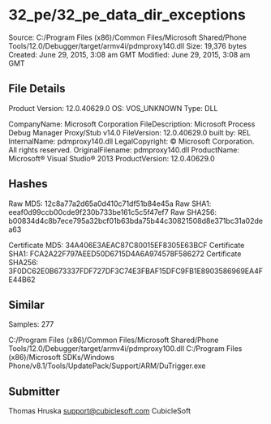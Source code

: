 32_pe/32_pe_data_dir_exceptions
===============================

Source:  C:/Program Files (x86)/Common Files/Microsoft Shared/Phone Tools/12.0/Debugger/target/armv4i/pdmproxy140.dll
Size:  19,376 bytes
Created:  June 29, 2015, 3:08 am GMT
Modified:  June 29, 2015, 3:08 am GMT

File Details
------------

Product Version:  12.0.40629.0
OS:  VOS_UNKNOWN
Type:  DLL

CompanyName:  Microsoft Corporation
FileDescription:  Microsoft Process Debug Manager Proxy/Stub v14.0
FileVersion:  12.0.40629.0 built by: REL
InternalName:  pdmproxy140.dll
LegalCopyright:  © Microsoft Corporation. All rights reserved.
OriginalFilename:  pdmproxy140.dll
ProductName:  Microsoft® Visual Studio® 2013
ProductVersion:  12.0.40629.0

Hashes
------

Raw MD5:  12c8a77a2d65a0d410c71df51b84e45a
Raw SHA1:  eeaf0d99ccb00cde9f230b733be161c5c5f47ef7
Raw SHA256:  b00834d4c8b7ece795a32bcf01b63bda75b44c30821508d8e371bc31a02dea63

Certificate MD5:  34A406E3AEAC87C80015EF8305E63BCF
Certificate SHA1:  FCA2A22F797AEED50D6715D4A6A974578F586272
Certificate SHA256:  3F0DC62E0B673337FDF727DF3C74E3FBAF15DFC9FB1E8903586969EA4FE44B62

Similar
-------

Samples:  277

C:/Program Files (x86)/Common Files/Microsoft Shared/Phone Tools/12.0/Debugger/target/armv4i/pdmproxy100.dll
C:/Program Files (x86)/Microsoft SDKs/Windows Phone/v8.1/Tools/UpdatePack/Support/ARM/DuTrigger.exe

Submitter
---------

Thomas Hruska
support@cubiclesoft.com
CubicleSoft
